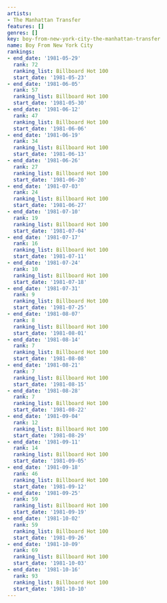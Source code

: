 ```yaml
---
artists:
- The Manhattan Transfer
features: []
genres: []
key: boy-from-new-york-city-the-manhattan-transfer
name: Boy From New York City
rankings:
- end_date: '1981-05-29'
  rank: 72
  ranking_list: Billboard Hot 100
  start_date: '1981-05-23'
- end_date: '1981-06-05'
  rank: 57
  ranking_list: Billboard Hot 100
  start_date: '1981-05-30'
- end_date: '1981-06-12'
  rank: 47
  ranking_list: Billboard Hot 100
  start_date: '1981-06-06'
- end_date: '1981-06-19'
  rank: 34
  ranking_list: Billboard Hot 100
  start_date: '1981-06-13'
- end_date: '1981-06-26'
  rank: 27
  ranking_list: Billboard Hot 100
  start_date: '1981-06-20'
- end_date: '1981-07-03'
  rank: 24
  ranking_list: Billboard Hot 100
  start_date: '1981-06-27'
- end_date: '1981-07-10'
  rank: 19
  ranking_list: Billboard Hot 100
  start_date: '1981-07-04'
- end_date: '1981-07-17'
  rank: 16
  ranking_list: Billboard Hot 100
  start_date: '1981-07-11'
- end_date: '1981-07-24'
  rank: 10
  ranking_list: Billboard Hot 100
  start_date: '1981-07-18'
- end_date: '1981-07-31'
  rank: 9
  ranking_list: Billboard Hot 100
  start_date: '1981-07-25'
- end_date: '1981-08-07'
  rank: 8
  ranking_list: Billboard Hot 100
  start_date: '1981-08-01'
- end_date: '1981-08-14'
  rank: 7
  ranking_list: Billboard Hot 100
  start_date: '1981-08-08'
- end_date: '1981-08-21'
  rank: 7
  ranking_list: Billboard Hot 100
  start_date: '1981-08-15'
- end_date: '1981-08-28'
  rank: 7
  ranking_list: Billboard Hot 100
  start_date: '1981-08-22'
- end_date: '1981-09-04'
  rank: 12
  ranking_list: Billboard Hot 100
  start_date: '1981-08-29'
- end_date: '1981-09-11'
  rank: 14
  ranking_list: Billboard Hot 100
  start_date: '1981-09-05'
- end_date: '1981-09-18'
  rank: 46
  ranking_list: Billboard Hot 100
  start_date: '1981-09-12'
- end_date: '1981-09-25'
  rank: 59
  ranking_list: Billboard Hot 100
  start_date: '1981-09-19'
- end_date: '1981-10-02'
  rank: 59
  ranking_list: Billboard Hot 100
  start_date: '1981-09-26'
- end_date: '1981-10-09'
  rank: 69
  ranking_list: Billboard Hot 100
  start_date: '1981-10-03'
- end_date: '1981-10-16'
  rank: 93
  ranking_list: Billboard Hot 100
  start_date: '1981-10-10'
---
```


